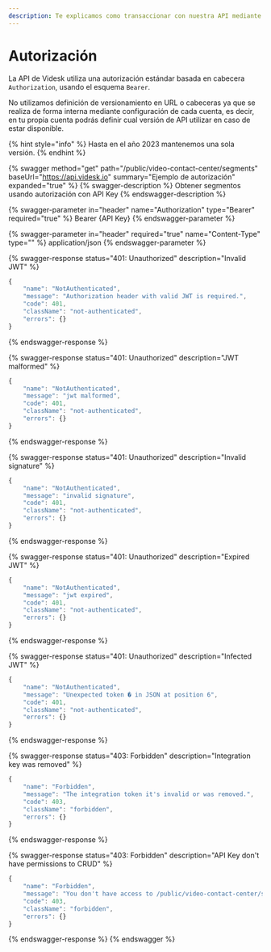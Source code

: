 ```yaml
---
description: Te explicamos como transaccionar con nuestra API mediante autorización.
---
```


# Autorización

La API de Videsk utiliza una autorización estándar basada en cabecera `Authorization`, usando el esquema `Bearer`.

No utilizamos definición de versionamiento en URL o cabeceras ya que se realiza de forma interna mediante configuración de cada cuenta, es decir, en tu propia cuenta podrás definir cual versión de API utilizar en caso de estar disponible.

{% hint style="info" %}
Hasta en el año 2023 mantenemos una sola versión.
{% endhint %}

{% swagger method="get" path="/public/video-contact-center/segments" baseUrl="https://api.videsk.io" summary="Ejemplo de autorización" expanded="true" %}
{% swagger-description %}
Obtener segmentos usando autorización con API Key
{% endswagger-description %}

{% swagger-parameter in="header" name="Authorization" type="Bearer" required="true" %}
Bearer {API Key}
{% endswagger-parameter %}

{% swagger-parameter in="header" required="true" name="Content-Type" type="" %}
application/json
{% endswagger-parameter %}

{% swagger-response status="401: Unauthorized" description="Invalid JWT" %}
```javascript
{
	"name": "NotAuthenticated",
	"message": "Authorization header with valid JWT is required.",
	"code": 401,
	"className": "not-authenticated",
	"errors": {}
}
```
{% endswagger-response %}

{% swagger-response status="401: Unauthorized" description="JWT malformed" %}
```javascript
{
	"name": "NotAuthenticated",
	"message": "jwt malformed",
	"code": 401,
	"className": "not-authenticated",
	"errors": {}
}
```
{% endswagger-response %}

{% swagger-response status="401: Unauthorized" description="Invalid signature" %}
```javascript
{
	"name": "NotAuthenticated",
	"message": "invalid signature",
	"code": 401,
	"className": "not-authenticated",
	"errors": {}
}
```
{% endswagger-response %}

{% swagger-response status="401: Unauthorized" description="Expired JWT" %}
```javascript
{
	"name": "NotAuthenticated",
	"message": "jwt expired",
	"code": 401,
	"className": "not-authenticated",
	"errors": {}
}
```
{% endswagger-response %}

{% swagger-response status="401: Unauthorized" description="Infected JWT" %}
```javascript
{
	"name": "NotAuthenticated",
	"message": "Unexpected token � in JSON at position 6",
	"code": 401,
	"className": "not-authenticated",
	"errors": {}
}
```
{% endswagger-response %}

{% swagger-response status="403: Forbidden" description="Integration key was removed" %}
```javascript
{
	"name": "Forbidden",
	"message": "The integration token it's invalid or was removed.",
	"code": 403,
	"className": "forbidden",
	"errors": {}
}
```
{% endswagger-response %}

{% swagger-response status="403: Forbidden" description="API Key don't have permissions to CRUD" %}
```javascript
{
	"name": "Forbidden",
	"message": "You don't have access to /public/video-contact-center/segments. Please contact to your administrator.",
	"code": 403,
	"className": "forbidden",
	"errors": {}
}
```
{% endswagger-response %}
{% endswagger %}
